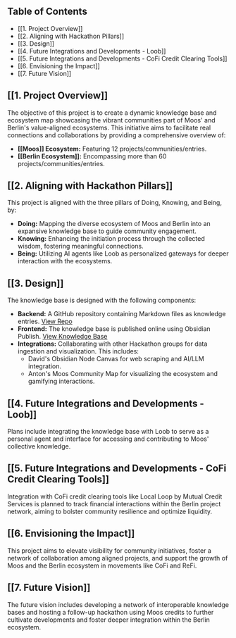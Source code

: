 
## Table of Contents

- [[1. Project Overview]]
- [[2. Aligning with Hackathon Pillars]]
- [[3. Design]]
- [[4. Future Integrations and Developments - Loob]]
- [[5. Future Integrations and Developments - CoFi Credit Clearing Tools]]
- [[6. Envisioning the Impact]]
- [[7. Future Vision]]

## [[1. Project Overview]]

The objective of this project is to create a dynamic knowledge base and ecosystem map showcasing the vibrant communities part of Moos' and Berlin's value-aligned ecosystems. This initiative aims to facilitate real connections and collaborations by providing a comprehensive overview of:

- **[[Moos]] Ecosystem:** Featuring 12 projects/communities/entries.
- **[[Berlin Ecosystem]]:** Encompassing more than 60 projects/communities/entries.

## [[2. Aligning with Hackathon Pillars]]

This project is aligned with the three pillars of Doing, Knowing, and Being, by:

- **Doing:** Mapping the diverse ecosystem of Moos and Berlin into an expansive knowledge base to guide community engagement.
- **Knowing:** Enhancing the initiation process through the collected wisdom, fostering meaningful connections.
- **Being:** Utilizing AI agents like Loob as personalized gateways for deeper interaction with the ecosystems.

## [[3. Design]]

The knowledge base is designed with the following components:

- **Backend:** A GitHub repository containing Markdown files as knowledge entries. [View Repo](https://github.com/luizfernandosg/CoFi-Berlin)
- **Frontend:** The knowledge base is published online using Obsidian Publish. [View Knowledge Base](https://publish.obsidian.md/moos-ecosystem-map/Moos+Knowledge+Base)
- **Integrations:** Collaborating with other Hackathon groups for data ingestion and visualization. This includes:
    - David's Obsidian Node Canvas for web scraping and AI/LLM integration.
    - Anton's Moos Community Map for visualizing the ecosystem and gamifying interactions.

## [[4. Future Integrations and Developments - Loob]]

Plans include integrating the knowledge base with Loob to serve as a personal agent and interface for accessing and contributing to Moos' collective knowledge.

## [[5. Future Integrations and Developments - CoFi Credit Clearing Tools]]

Integration with CoFi credit clearing tools like Local Loop by Mutual Credit Services is planned to track financial interactions within the Berlin project network, aiming to bolster community resilience and optimize liquidity.

## [[6. Envisioning the Impact]]

This project aims to elevate visibility for community initiatives, foster a network of collaboration among aligned projects, and support the growth of Moos and the Berlin ecosystem in movements like CoFi and ReFi.

## [[7. Future Vision]]

The future vision includes developing a network of interoperable knowledge bases and hosting a follow-up hackathon using Moos credits to further cultivate developments and foster deeper integration within the Berlin ecosystem.


